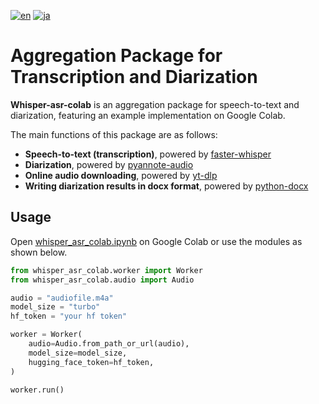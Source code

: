 [![en](https://img.shields.io/badge/lang-en-red.svg)](https://github.com/pneuly/whisper-asr-colab/blob/main/readme.md)
[![ja](https://img.shields.io/badge/lang-ja-blue.svg)](https://github.com/pneuly/whisper-asr-colab/blob/main/readme_ja.md)

# Aggregation Package for Transcription and Diarization
**Whisper-asr-colab** is an aggregation package for speech-to-text and diarization, featuring an example implementation on Google Colab.

The main functions of this package are as follows:
* **Speech-to-text (transcription)**, powered by [faster-whisper](https://github.com/SYSTRAN/faster-whisper)
* **Diarization**, powered by [pyannote-audio](https://github.com/pyannote/pyannote-audio)
* **Online audio downloading**, powered by [yt-dlp](https://github.com/yt-dlp/yt-dlp)
* **Writing diarization results in docx format**, powered by [python-docx](https://github.com/python-openxml/python-docx)

## Usage
Open [whisper_asr_colab.ipynb](https://github.com/pneuly/whisper-asr-colab/blob/main/whisper_asr_colab.ipynb) on Google Colab or use the modules as shown below.
```python
from whisper_asr_colab.worker import Worker
from whisper_asr_colab.audio import Audio

audio = "audiofile.m4a"
model_size = "turbo"
hf_token = "your hf token"

worker = Worker(
    audio=Audio.from_path_or_url(audio),
    model_size=model_size,
    hugging_face_token=hf_token,
)

worker.run()
```
